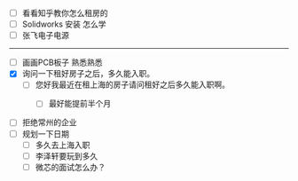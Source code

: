  - [ ] 看看知乎教你怎么租房的
- [ ] Solidworks 安装 怎么学
- [ ] 张飞电子电源
___
- [ ] 画画PCB板子 熟悉熟悉
- [x] 询问一下租好房子之后，多久能入职。
	- [ ] 您好我最近在租上海的房子请问租好之后多久能入职啊。
		- [ ] 最好能提前半个月


- [ ] 拒绝常州的企业
- [ ] 规划一下日期
	- [ ] 多久去上海入职
	- [ ] 李泽轩要玩到多久
	- [ ] 微芯的面试怎么办？